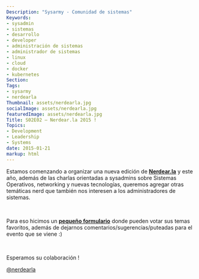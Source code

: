 ```yaml
---
Description: "Sysarmy - Comunidad de sistemas"
Keywords:
- sysadmin 
- sistemas
- desarrollo
- developer
- administración de sistemas
- administrador de sistemas
- linux
- cloud
- docker
- kubernetes
Section: 
Tags:
- sysarmy
- nerdearla
Thumbnail: assets/nerdearla.jpg
socialImage: assets/nerdearla.jpg
featuredImage: assets/nerdearla.jpg
Title: S02E02 – Nerdear.la 2015 !
Topics:
- Development
- Leadership
- Systems
date: 2015-01-21
markup: html
---
```


<p>Estamos comenzando a organizar una nueva edición de <strong><a href="http://nerdear.la">Nerdear.la</a></strong> y este año, además de las charlas orientadas a sysadmins sobre Sistemas Operativos, networking y nuevas tecnologías, queremos agregar otras temáticas nerd que también nos interesen a los administradores de sistemas.</p>
<p>&nbsp;</p>
<p>Para eso hicimos un <strong><a href="https://docs.google.com/forms/d/1vTDiQGglYFiafW8D1I6eSgeGgetNjQD7lnoQNVw1SPI/viewform">pequeño formulario</a></strong> donde pueden votar sus temas favoritos, además de dejarnos comentarios/sugerencias/puteadas para el evento que se viene :)</p>
<p>&nbsp;</p>
<p>Esperamos su colaboración !</p>
<p><a href="http://twitter.com/nerdearla">@nerdearla</a></p>

